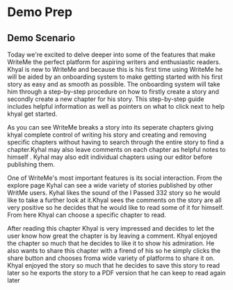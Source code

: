 # Demo Prep

## Demo Scenario

Today we're excited to delve deeper into some of the features that make WriteMe the perfect platform for aspiring writers and enthusiastic readers. Khyal is new to WriteMe and because this is his first time using WriteMe he will be aided by an onboarding system to make getting started with his first story as easy and as smooth as possible. The onboarding system will take him through a step-by-step procedure on how to firstly create a story and secondly create a new chapter for his story. This step-by-step guide includes helpful information as well as pointers on what to click next to help khyal get started.

As you can see WriteMe breaks a story into its seperate chapters giving khyal complete control of writing his story and creating and removing specific chapters without having to search through the entire story to find a chapter.Kyhal may also leave comments on each chapter as helpful notes to himself . Kyhal may also edit individual chapters using our editor before publishing them.

One of WriteMe's most important features is its social interaction. From the explore page Kyhal can see a wide variety of stories published by other WritMe users. Kyhal likes the sound of the I Passed 332 story so he would like to take a further look at it.Khyal sees the comments on the story are all very positive so he decides that he would like to read some of it for himself. From here Khyal can choose a specific chapter to read.

After reading this chapter Khyal is very impressed and decides to let the user know how great the chapter is by leaving a comment. Khyal enjoyed the chapter so much that he decides to like it to show his admiration. He also wants to share this chapter with a firend of his so he simply clicks the share button and chooses froma wide variety of platforms to share it on. Khyal enjoyed the story so much that he decides to save this story to read later so he exports the story to a PDF version that he can keep to read again later
